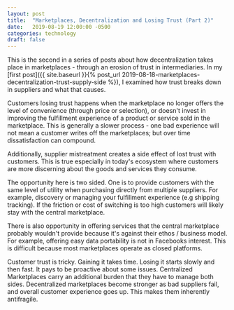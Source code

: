 ```yaml
---
layout: post
title:  "Marketplaces, Decentralization and Losing Trust (Part 2)"
date:   2019-08-19 12:00:00 -0500
categories: technology
draft: false
---
```


This is the second in a series of posts about how decentralization takes place in marketplaces - through an erosion of trust in intermediaries. In my [first post]({{ site.baseurl }}{% post_url 2019-08-18-marketplaces-decentralization-trust-supply-side %}), I examined how trust breaks down in suppliers and what that causes.

Customers losing trust happens when the marketplace no longer offers the level of convenience (through price or selection), or doesn't invest in improving the fulfillment experience of a product or service sold in the marketplace. This is generally a slower process - one bad experience will not mean a customer writes off the marketplaces; but over time dissatisfaction can compound.

Additionally, supplier mistreatment creates a side effect of lost trust with customers. This is true especially in today's ecosystem where customers are more discerning about the goods and services they consume. 

The opportunity here is two sided. One is to provide customers with the same level of utility  when purchasing directly from multiple suppliers.  For example, discovery or managing your fulfillment  experience (e.g shipping tracking). If the friction or cost of switching is too high customers will likely stay with the central marketplace. 

There is also opportunity in offering services that the central marketplace probably wouldn't provide because it's against their ethos / business model. For example, offering easy data portability is not in Facebooks interest. This is difficult because most marketplaces operate as closed platforms.

Customer trust is tricky. Gaining it takes time. Losing it starts slowly and then fast. It pays to be proactive about some issues. Centralized Marketplaces carry an additional burden that they have to manage both sides. Decentralized marketplaces become stronger as bad suppliers fail, and overall customer experience goes up. This makes them inherently antifragile. 